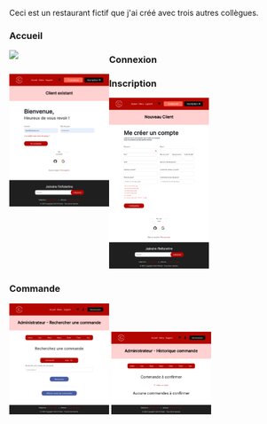 Ceci est un restaurant fictif que j'ai créé avec trois autres collègues.

### Accueil

<img align="left" width="180px" src="./inc/accueil.png" />

### Connexion

<img align="left" width="180px" src="./inc/connexion.png" />

### Inscription

<img width="180px" src="./inc/inscription.png" />

### Commande

<img width="180px" src="./inc/Commande1.png" />
<img width="180px" src="./inc/Commande2.png" />

<!-- DO NOT USE FOR COMMERCIAL PURPOSES.
© 2022 GRILL-O-PRESTO DEVELOPERS -->
